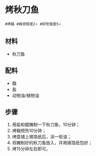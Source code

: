 # 烤秋刀鱼

```
#烤箱 #麻烦程度2⭐️ #好吃程度5⭐️
```

## 材料

- 秋刀鱼

## 配料

- 醋
- 盐
- 动物油/植物油

## 步骤

1. 用盐和醋腌制一下秋刀鱼，10分钟；
2. 烤箱预热10分钟；
3. 烤盘铺上锡箔纸后，涂一些油；
4. 将腌制好的秋刀鱼放入，并用锡箔纸包好；
5. 烤15分钟左右即可。